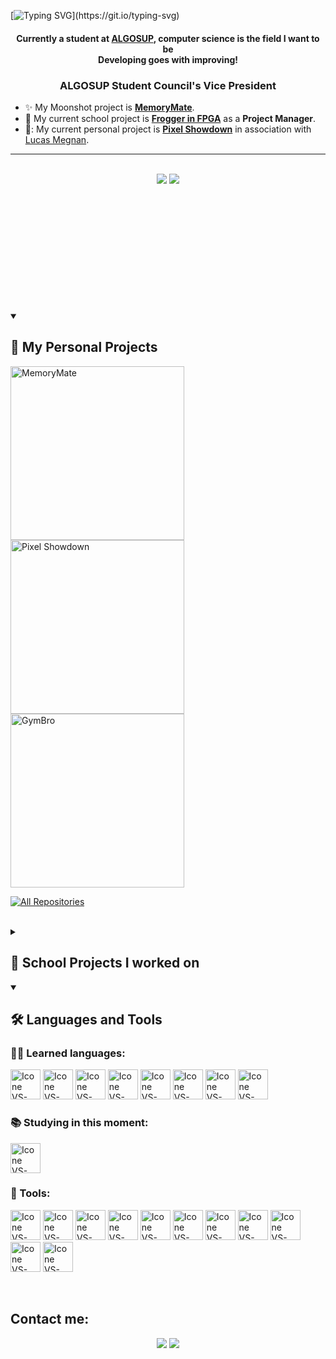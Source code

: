 [![Typing SVG](https://readme-typing-svg.herokuapp.com/?color=FF3670&size=35&center=true&vCenter=true&width=1000&lines=Hello+World!;Welcome+to+my+GitHub+profile!;I+am+Enzo+Guillouche;A+Software+Engineering+Student.)](https://git.io/typing-svg)

<h4 align="center"> Currently a student at <a href="https://algosup.com">ALGOSUP</a>, computer science is the field I want to be<br>Developing goes with improving! </h4>
 <h3 align="center"> ALGOSUP Student Council's Vice President </h3>

- :sparkles: My Moonshot project is [**MemoryMate**](https://github.com/EnzoGuillouche/MemoryMate).
- 🔭 My current school project is [**Frogger in FPGA**](https://github.com/algosup/2024-2025-project-1-fpga-team-6) as a **Project Manager**.
- 🫨: My current personal project is [**Pixel Showdown**](https://github.com/EnzoGuillouche/PixelShowdown) in association with [Lucas Megnan](https://github.com/LucasMegnan).

<hr>
<br>  

<div align="center" style="margin-bottom:200px">
 <img src="https://github-readme-stats.vercel.app/api?username=EnzoGuillouche&show_icons=true&theme=tokyonight">
 <img src="https://github-readme-stats.vercel.app/api/top-langs/?username=EnzoGuillouche&layout=pie&theme=tokyonight">
</div>


<details open> 
  <summary><h2>📕 My Personal Projects</h2></summary>

  <p align="left">
    <a href="https://github.com/EnzoGuillouche/MemoryMate"><img width="278" src="https://denvercoder1-github-readme-stats.vercel.app/api/pin/?username=EnzoGuillouche&repo=MemoryMate&theme=radical&bg_color=1F222E&title_color=F85D7F&hide_border=true&icon_color=F8D866&show_icons=false" alt="MemoryMate"></a>
   <a href="https://github.com/EnzoGuillouche/PixelShowdown"><img width="278" src="https://denvercoder1-github-readme-stats.vercel.app/api/pin/?username=EnzoGuillouche&repo=PixelShowdown&theme=radical&bg_color=1F222E&title_color=F85D7F&hide_border=true&icon_color=F8D866&show_icons=false" alt="Pixel Showdown"></a>
   <a href="https://github.com/EnzoGuillouche/GymBro"><img width="278" src="https://denvercoder1-github-readme-stats.vercel.app/api/pin/?username=EnzoGuillouche&repo=GymBro&theme=radical&bg_color=1F222E&title_color=F85D7F&hide_border=true&icon_color=F8D866&show_icons=false" alt="GymBro"></a>
  </p>

  <a href="https://github.com/EnzoGuillouche?tab=repositories&sort=stargazers"><img alt="All Repositories" title="All Repositories" src="https://custom-icon-badges.demolab.com/badge/-Click%20Here%20For%20All%20My%20Repos-1F222E?style=for-the-badge&logoColor=aqua&logo=repo"/></a>
</details>

<br>

<details> 
  <summary><h2>📘 School Projects I worked on</h2></summary>

**2024-2025**
  <p align="left">
    <a href="https://github.com/algosup/2024-2025-project-1-fpga-team-6"><img width="278" src="https://denvercoder1-github-readme-stats.vercel.app/api/pin/?username=algosup&repo=2024-2025-project-1-fpga-team-6&theme=radical&bg_color=1F222E&title_color=F85D7F&hide_border=true&icon_color=F8D866&show_icons=false" alt="2024-2025-project-1-fpga-team-6"></a>
  </p>

**2023-2024**
 <p align="left">
   <a href="https://github.com/algosup/2023-2024-project-5-flutter-team-1"><img width="278" src="https://denvercoder1-github-readme-stats.vercel.app/api/pin/?username=algosup&repo=2023-2024-project-5-flutter-team-1&theme=radical&bg_color=1F222E&title_color=F85D7F&hide_border=true&icon_color=F8D866&show_icons=false" alt="2023-2024-project-5-flutter-team-1"></a>
    <a href="https://github.com/algosup/2023-2024-project-4-sportshield-team-2"><img width="278" src="https://denvercoder1-github-readme-stats.vercel.app/api/pin/?username=algosup&repo=2023-2024-project-4-sportshield-team-2&theme=radical&bg_color=1F222E&title_color=F85D7F&hide_border=true&icon_color=F8D866&show_icons=false" alt="2023-2024-project-4-sportshield-team-2"></a>
    <a href="https://github.com/algosup/2023-2024-project-3-virtual-processor-team-2"><img width="278" src="https://denvercoder1-github-readme-stats.vercel.app/api/pin/?username=algosup&repo=2023-2024-project-3-virtual-processor-team-2&theme=radical&bg_color=1F222E&title_color=F85D7F&hide_border=true&icon_color=F8D866&show_icons=false" alt="2023-2024-project-3-virtual-processor-team-2"></a>
    <a href="https://github.com/algosup/2023-2024-project-2-x86-retrogaming-team-7"><img width="278" src="https://denvercoder1-github-readme-stats.vercel.app/api/pin/?username=algosup&repo=2023-2024-project-2-x86-retrogaming-team-7&theme=radical&bg_color=1F222E&title_color=F85D7F&hide_border=true&icon_color=F8D866&show_icons=false" alt="2023-2024-project-2-x86-retrogaming-team-7"></a>
  </p>

  <a href="https://github.com/EnzoGuillouche?tab=repositories&sort=stargazers"><img alt="All Repositories" title="All Repositories" src="https://custom-icon-badges.demolab.com/badge/-Click%20Here%20For%20All%20My%20Repos-1F222E?style=for-the-badge&logoColor=aqua&logo=repo"/></a>
</details>

<details open> 
  <summary><h2>🛠️ Languages and Tools</h2></summary>

<h3>👨‍💻 Learned languages:</h3>

[<img height="48px" width="48px" alt="Icone VS-Code" src="https://skillicons.dev/icons?i=md"/>](https://en.wikipedia.org/wiki/Markdown)
[<img height="48px" width="48px" alt="Icone VS-Code" src="https://skillicons.dev/icons?i=py"/>](https://en.wikipedia.org/wiki/Python_(programming_language))
[<img height="48px" width="48px" alt="Icone VS-Code" src="https://skillicons.dev/icons?i=c"/>](https://en.wikipedia.org/wiki/C_(programming_language))
[<img height="48px" width="48px" alt="Icone VS-Code" src="https://skillicons.dev/icons?i=cpp"/>](https://en.wikipedia.org/wiki/C%2B%2B)
[<img height="48px" width="48px" alt="Icone VS-Code" src="https://skillicons.dev/icons?i=dart"/>](https://dart.dev)
[<img height="48px" width="48px" alt="Icone VS-Code" src="https://skillicons.dev/icons?i=flutter"/>](https://flutter.dev)
[<img height="48px" width="48px" alt="Icone VS-Code" src="https://skillicons.dev/icons?i=unity"/>](https://unity.com)
[<img height="48px" width="48px" alt="Icone VS-Code" src="https://skillicons.dev/icons?i=cs"/>](https://en.wikipedia.org/wiki/C_Sharp_(programming_language))

  <h3>📚 Studying in this moment:</h3>

[<img height="48px" width="48px" alt="Icone VS-Code" src="https://skillicons.dev/icons?i=v"/>](https://en.wikipedia.org/wiki/Verilog)

  <h3>🧰 Tools:</h3>

[<img height="48px" width="48px" alt="Icone VS-Code" src="https://skillicons.dev/icons?i=github"/>](https://github.com/)
[<img height="48px" width="48px" alt="Icone VS-Code" src="https://skillicons.dev/icons?i=githubactions"/>](https://github.com/features/actions)
[<img height="48px" width="48px" alt="Icone VS-Code" src="https://skillicons.dev/icons?i=git"/>](https://git-scm.com/)
[<img height="48px" width="48px" alt="Icone VS-Code" src="https://skillicons.dev/icons?i=notion"/>](https://notion.so/)
[<img height="48px" width="48px" alt="Icone VS-Code" src="https://skillicons.dev/icons?i=figma"/>](https://www.figma.com)
[<img height="48px" width="48px" alt="Icone VS-Code" src="https://skillicons.dev/icons?i=stackoverflow"/>](https://stackoverflow.com/)
[<img height="48px" width="48px" alt="Icone VS-Code" src="https://skillicons.dev/icons?i=windows"/>](https://www.microsoft.com/en-us/windows)
[<img height="48px" width="48px" alt="Icone VS-Code" src="https://skillicons.dev/icons?i=vscode"/>](https://code.visualstudio.com/)
[<img height="48px" width="48px" alt="Icone VS-Code" src="https://skillicons.dev/icons?i=androidstudio"/>](https://developer.android.com/studio)
[<img height="48px" width="48px" alt="Icone VS-Code" src="https://skillicons.dev/icons?i=arduino"/>](https://www.arduino.cc)
[<img height="48px" width="48px" alt="Icone VS-Code" src="https://skillicons.dev/icons?i=unity"/>](https://unity.com)
</details>


<br>

## Contact me:
<div align="center">
    <a href = "mailto: enzoguillouche@gmail.com"><img loading="lazy" src="https://skillicons.dev/icons?i=gmail" target="_blank"></a>
    <a href="https://www.linkedin.com/in/enzoguillouche/" target="_blank"><img loading="lazy" src="https://skillicons.dev/icons?i=linkedin" target="_blank"></a>   
</div>

